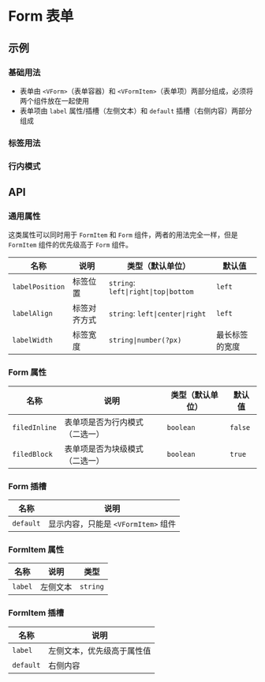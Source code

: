 # Form 表单

## 示例

### 基础用法

- 表单由 `<VForm>`（表单容器）和 `<VFormItem>`（表单项）两部分组成，必须将两个组件放在一起使用
- 表单项由 `label` 属性/插槽（左侧文本）和 `default` 插槽（右侧内容）两部分组成

<preview path="./demos/basic.vue"></preview>

### 标签用法

<preview path="./demos/label.vue"></preview>

### 行内模式

<preview path="./demos/filed-display.vue"></preview>

## API

### 通用属性

这类属性可以同时用于 `FormItem` 和 `Form` 组件，两者的用法完全一样，但是 `FormItem` 组件的优先级高于 `Form` 组件。

| 名称            | 说明         | 类型（默认单位）                     | 默认值         |
| --------------- | ------------ | ------------------------------------ | -------------- |
| `labelPosition` | 标签位置     | `string`: `left\|right\|top\|bottom` | `left`         |
| `labelAlign`    | 标签对齐方式 | `string`: `left\|center\|right`      | `left`         |
| `labelWidth`    | 标签宽度     | `string\|number(?px)`                | 最长标签的宽度 |

### Form 属性

| 名称          | 说明                           | 类型（默认单位） | 默认值  |
| ------------- | ------------------------------ | ---------------- | ------- |
| `filedInline` | 表单项是否为行内模式（二选一） | `boolean`        | `false` |
| `filedBlock`  | 表单项是否为块级模式（二选一） | `boolean`        | `true`  |

### Form 插槽

| 名称      | 说明                                |
| --------- | ----------------------------------- |
| `default` | 显示内容，只能是 `<VFormItem>` 组件 |

### FormItem 属性

| 名称    | 说明     | 类型     |
| ------- | -------- | -------- |
| `label` | 左侧文本 | `string` |

### FormItem 插槽

| 名称      | 说明                       |
| --------- | -------------------------- |
| `label`   | 左侧文本，优先级高于属性值 |
| `default` | 右侧内容                   |
